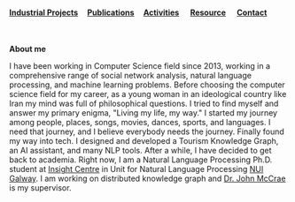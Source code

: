 
#### [Industrial Projects](./Industrial-Projects.html)&nbsp; &nbsp; &nbsp;[Publications](./Publications.html)&nbsp; &nbsp; &nbsp;[Activities](./Activities.html)&nbsp; &nbsp; &nbsp; [Resource](./Resource.html)&nbsp; &nbsp; &nbsp; [Contact](./Conect.html)

&nbsp;
&nbsp;
&nbsp;


 **About me**
 
 I have been working in Computer Science field since 2013, working in a comprehensive range of social network analysis, natural language processing, and machine learning problems. Before choosing the computer science field for my career, as a young woman in an ideological country like Iran my mind was full of philosophical questions. I tried to find myself and answer my primary enigma, "Living my life, my way." I started my journey among people, places, songs, movies, dances, sports, and languages. I need that journey, and I believe everybody needs the journey. Finally found my way into tech. I designed and developed a Tourism Knowledge Graph, an AI assistant, and many NLP tools. After a while, I have decided to get back to academia. Right now, I am a Natural Language Processing Ph.D. student at [Insight Centre](https://www.insight-centre.org/) in Unit for Natural Language Processing [NUI Galway](https://www.nuigalway.ie/). I am working on distributed knowledge graph and [Dr. John McCrae](https://john.mccr.ae/) is my supervisor.

